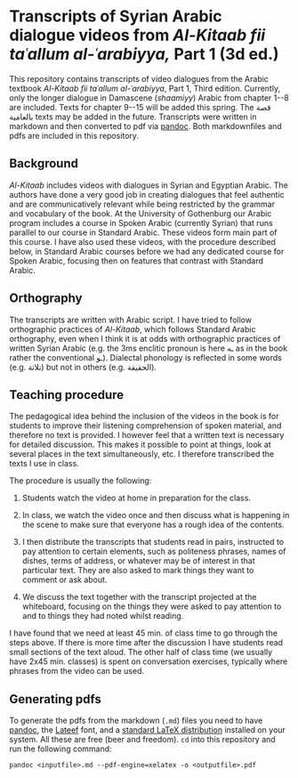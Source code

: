 # Transcripts of Syrian Arabic dialogue videos from *Al-Kitaab fii taʿallum al-ʿarabiyya,* Part 1 (3d ed.)

This repository contains transcripts of video dialogues from the Arabic textbook *Al-Kitaab fii taʿallum al-ʿarabiyya*, Part&nbsp;1, Third edition. Currently, only the longer dialogue in Damascene (*shaamiyy*) Arabic from chapter 1--8 are included. Texts for chapter 9--15 will be added this spring. The قصة بالعامية texts may be added in the future. Transcripts were written in markdown and then converted to pdf via [pandoc](http://pandoc.org). Both markdownfiles and pdfs are included in this repository.

## Background

*Al-Kitaab* includes videos with dialogues in Syrian and Egyptian Arabic. The authors have done a very good job in creating dialogues that feel authentic and are communicatively relevant while being restricted by the grammar and vocabulary of the book. At the University of Gothenburg our Arabic program includes a course in Spoken Arabic (currently Syrian) that runs parallel to our course in Standard Arabic. These videos form main part of this course. I have also used these videos, with the procedure described below, in Standard Arabic courses before we had any dedicated course for Spoken Arabic, focusing then on features that contrast with Standard Arabic.

## Orthography

The transcripts are written with Arabic script. I have tried to follow orthographic practices of *Al-Kitaab*, which follows Standard Arabic orthography, even when I think it is at odds with orthographic practices of written Syrian Arabic (e.g. the 3ms enclitic pronoun is here ـه as in the book rather the conventional ـو). Dialectal phonology is reflected in some words (e.g. تلاتة) but not in others (e.g. الحقيقة).

## Teaching procedure

The pedagogical idea behind the inclusion of the videos in the book is for students to improve their listening comprehension of spoken material, and therefore no text is provided. I however feel that a written text is necessary for detailed discussion. This makes it possible to point at things, look at several places in the text simultaneously, etc. I therefore transcribed the texts I use in class.

The procedure is usually the following:

1. Students watch the video at home in preparation for the class.

2. In class, we watch the video once and then discuss what is happening in the scene to make sure that everyone has a rough idea of the contents.

3. I then distribute the transcripts that students read in pairs, instructed to pay attention to certain elements, such as politeness phrases, names of dishes, terms of address, or whatever may be of interest in that particular text. They are also asked to mark things they want to comment or ask about.

4. We discuss the text together with the transcript projected at the whiteboard, focusing on the things they were asked to pay attention to and to things they had noted whilst reading.

I have found that we need at least 45 min. of class time to go through the steps above. If there is more time after the discussion I have students read small sections of the text aloud. The other half of class time (we usually have 2x45 min. classes) is spent on conversation exercises, typically where phrases from the video can be used.

## Generating pdfs

To generate the pdfs from the markdown (`.md`) files you need to have [pandoc](http://pandoc.org), the [Lateef](https://software.sil.org/lateef/) font, and a [standard LaTeX distribution](https://ctan.org/starter) installed on your system. All these are free (beer and freedom). `cd` into this repository and run the following command:

```
pandoc <inputfile>.md --pdf-engine=xelatex -o <outputfile>.pdf
```
